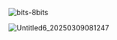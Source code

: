 ![bits-8bits](https://github.com/user-attachments/assets/523526ba-2c6d-4ecd-a355-283ab2dcb415)  

![Untitled6_20250309081247](https://github.com/user-attachments/assets/c6df2231-48d4-48f5-bb6d-bd563158c6fb)





